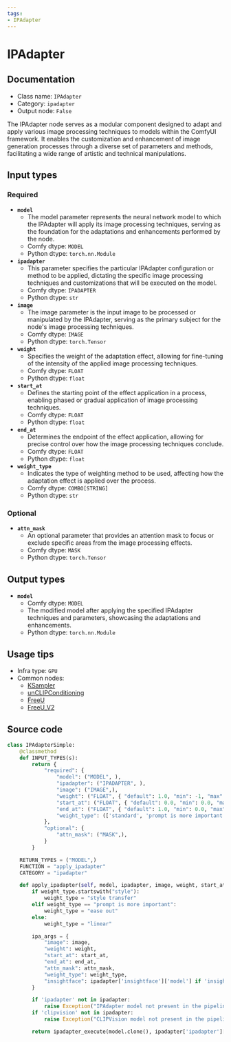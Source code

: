 ```yaml
---
tags:
- IPAdapter
---
```


# IPAdapter
## Documentation
- Class name: `IPAdapter`
- Category: `ipadapter`
- Output node: `False`

The IPAdapter node serves as a modular component designed to adapt and apply various image processing techniques to models within the ComfyUI framework. It enables the customization and enhancement of image generation processes through a diverse set of parameters and methods, facilitating a wide range of artistic and technical manipulations.
## Input types
### Required
- **`model`**
    - The model parameter represents the neural network model to which the IPAdapter will apply its image processing techniques, serving as the foundation for the adaptations and enhancements performed by the node.
    - Comfy dtype: `MODEL`
    - Python dtype: `torch.nn.Module`
- **`ipadapter`**
    - This parameter specifies the particular IPAdapter configuration or method to be applied, dictating the specific image processing techniques and customizations that will be executed on the model.
    - Comfy dtype: `IPADAPTER`
    - Python dtype: `str`
- **`image`**
    - The image parameter is the input image to be processed or manipulated by the IPAdapter, serving as the primary subject for the node's image processing techniques.
    - Comfy dtype: `IMAGE`
    - Python dtype: `torch.Tensor`
- **`weight`**
    - Specifies the weight of the adaptation effect, allowing for fine-tuning of the intensity of the applied image processing techniques.
    - Comfy dtype: `FLOAT`
    - Python dtype: `float`
- **`start_at`**
    - Defines the starting point of the effect application in a process, enabling phased or gradual application of image processing techniques.
    - Comfy dtype: `FLOAT`
    - Python dtype: `float`
- **`end_at`**
    - Determines the endpoint of the effect application, allowing for precise control over how the image processing techniques conclude.
    - Comfy dtype: `FLOAT`
    - Python dtype: `float`
- **`weight_type`**
    - Indicates the type of weighting method to be used, affecting how the adaptation effect is applied over the process.
    - Comfy dtype: `COMBO[STRING]`
    - Python dtype: `str`
### Optional
- **`attn_mask`**
    - An optional parameter that provides an attention mask to focus or exclude specific areas from the image processing effects.
    - Comfy dtype: `MASK`
    - Python dtype: `torch.Tensor`
## Output types
- **`model`**
    - Comfy dtype: `MODEL`
    - The modified model after applying the specified IPAdapter techniques and parameters, showcasing the adaptations and enhancements.
    - Python dtype: `torch.nn.Module`
## Usage tips
- Infra type: `GPU`
- Common nodes:
    - [KSampler](../../Comfy/Nodes/KSampler.md)
    - [unCLIPConditioning](../../Comfy/Nodes/unCLIPConditioning.md)
    - [FreeU](../../Comfy/Nodes/FreeU.md)
    - [FreeU_V2](../../Comfy/Nodes/FreeU_V2.md)



## Source code
```python
class IPAdapterSimple:
    @classmethod
    def INPUT_TYPES(s):
        return {
            "required": {
                "model": ("MODEL", ),
                "ipadapter": ("IPADAPTER", ),
                "image": ("IMAGE",),
                "weight": ("FLOAT", { "default": 1.0, "min": -1, "max": 3, "step": 0.05 }),
                "start_at": ("FLOAT", { "default": 0.0, "min": 0.0, "max": 1.0, "step": 0.001 }),
                "end_at": ("FLOAT", { "default": 1.0, "min": 0.0, "max": 1.0, "step": 0.001 }),
                "weight_type": (['standard', 'prompt is more important', 'style transfer'], ),
            },
            "optional": {
                "attn_mask": ("MASK",),
            }
        }

    RETURN_TYPES = ("MODEL",)
    FUNCTION = "apply_ipadapter"
    CATEGORY = "ipadapter"

    def apply_ipadapter(self, model, ipadapter, image, weight, start_at, end_at, weight_type, attn_mask=None):
        if weight_type.startswith("style"):
            weight_type = "style transfer"
        elif weight_type == "prompt is more important":
            weight_type = "ease out"
        else:
            weight_type = "linear"

        ipa_args = {
            "image": image,
            "weight": weight,
            "start_at": start_at,
            "end_at": end_at,
            "attn_mask": attn_mask,
            "weight_type": weight_type,
            "insightface": ipadapter['insightface']['model'] if 'insightface' in ipadapter else None,
        }

        if 'ipadapter' not in ipadapter:
            raise Exception("IPAdapter model not present in the pipeline. Please load the models with the IPAdapterUnifiedLoader node.")
        if 'clipvision' not in ipadapter:
            raise Exception("CLIPVision model not present in the pipeline. Please load the models with the IPAdapterUnifiedLoader node.")

        return ipadapter_execute(model.clone(), ipadapter['ipadapter']['model'], ipadapter['clipvision']['model'], **ipa_args)

```

